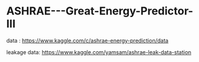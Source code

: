 # ASHRAE---Great-Energy-Predictor-III
data : https://www.kaggle.com/c/ashrae-energy-prediction/data

leakage data: https://www.kaggle.com/yamsam/ashrae-leak-data-station
